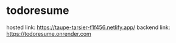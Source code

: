 # todoresume
hosted link: https://taupe-tarsier-f1f456.netlify.app/
backend link: https://todoresume.onrender.com

